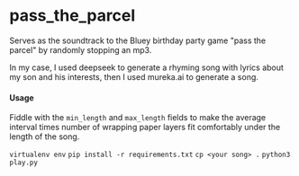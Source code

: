 # pass_the_parcel
Serves as the soundtrack to the Bluey birthday party game "pass the parcel" by randomly stopping an
mp3.

In my case, I used deepseek to generate a rhyming song with lyrics about my son and his interests,
then I used mureka.ai to generate a song.

#### Usage

Fiddle with the `min_length` and `max_length` fields to make the average interval times number of
wrapping paper layers fit comfortably under the length of the song.

`virtualenv env`
`pip install -r requirements.txt`
`cp <your song> .`
`python3 play.py`
